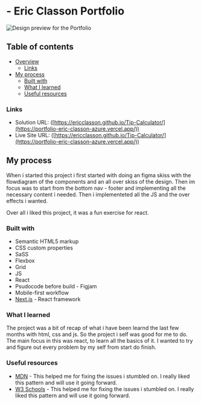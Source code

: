 # - Eric Classon Portfolio

![Design preview for the Portfolio](./design/desktop-preview.jpg)

## Table of contents

- [Overview](#overview)
  - [Links](#links)
- [My process](#my-process)
  - [Built with](#built-with)
  - [What I learned](#what-i-learned)
  - [Useful resources](#useful-resources)

### Links

- Solution URL: ([https://ericclasson.github.io/Tip-Calculator/](https://portfolio-eric-classon-azure.vercel.app/))
- Live Site URL: ([https://ericclasson.github.io/Tip-Calculator/](https://portfolio-eric-classon-azure.vercel.app/))

## My process

When i started this project i first started with doing an figma skiss with the flowdiagram of the components and an all over skiss of the design.
Then im focus was to start from the bottom nav - footer and implementing all the necessary content i needed. Then i implementeted all the JS and the over effects i wanted.

Over all i liked this project, it was a fun exercise for react.

### Built with

- Semantic HTML5 markup
- CSS custom properties
- SaSS
- Flexbox
- Grid
- JS
- React
- Psudocode before build - Figjam
- Mobile-first workflow
- [Next.js](https://nextjs.org/) - React framework

### What I learned

The project was a bit of recap of what i have been learnd the last few months with html, css and js. So the project i self was good for me to do. The main focus in this was react, to learn all the basics of it. I wanted to try and figure out every problem by my self from start do finish.

### Useful resources

- [MDN](https://developer.mozilla.org/en-US/) - This helped me for fixing the issues i stumbled on. I really liked this pattern and will use it going forward.
- [W3 Schools](https://www.w3schools.com/) - This helped me for fixing the issues i stumbled on. I really liked this pattern and will use it going forward.
